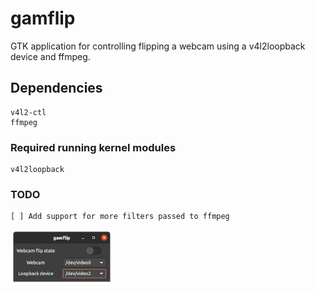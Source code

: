 # gamflip

GTK application for controlling flipping a webcam using a v4l2loopback device and ffmpeg. 

## Dependencies
	v4l2-ctl
	ffmpeg

### Required running kernel modules
	v4l2loopback

### TODO
	[ ] Add support for more filters passed to ffmpeg


![](gamflip.png)

